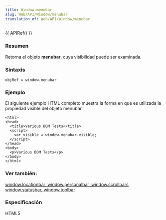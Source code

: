 ```yaml
---
title: Window.menubar
slug: Web/API/Window/menubar
translation_of: Web/API/Window/menubar
---
```

{{ APIRef() }}

### Resumen

Retorna el objeto **menubar**, cuya visibilidad puede ser examinada.

### Sintaxis

    objRef = window.menubar

### Ejemplo

El siguiente ejemplo HTML completo muestra la forma en que es utilizada la propiedad visible del objeto menubar.

    <html>
    <head>
      <title>Various DOM Tests</title>
      <script>
        var visible = window.menubar.visible;
      </script>
    </head>
    <body>
      <p>Various DOM Tests</p>
    </body>
    </html>

### Ver también:

[window.locationbar](/en/DOM/window.locationbar "en/DOM/window.locationbar"),[ window.personalbar](/en/DOM/window.personalbar "en/DOM/window.personalbar"),[ window.scrollbars](/en/DOM/window.scrollbars "en/DOM/window.scrollbars"), [window.statusbar](/en/DOM/window.statusbar "en/DOM/window.statusbar"),[ window.toolbar](/en/DOM/window.toolbar "en/DOM/window.toolbar")

### Especificación

HTML5
